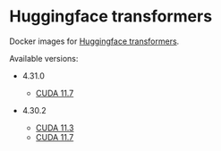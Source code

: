 # Huggingface transformers

Docker images for [Huggingface transformers](https://github.com/huggingface/transformers).

Available versions:

* 4.31.0
  * [CUDA 11.7](4.31.0_cuda11.7)

* 4.30.2
  * [CUDA 11.3](4.30.2_cuda11.3)
  * [CUDA 11.7](4.30.2_cuda11.7)
